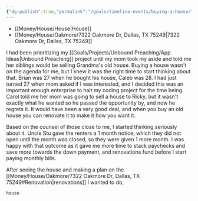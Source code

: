 ```yaml
---
{"dg-publish":true,"permalink":"/goals/timeline-events/buying-a-house/","tags":["timeline","personal"],"created":"Oct 20, 2023, 2:18 PM"}
---
```



- [[Money/House/House\|House]]
- [[Money/House/Oakmore/7322 Oakmore Dr, Dallas, TX 75249\|7322 Oakmore Dr, Dallas, TX 75249]]

I had been prioritizing my [[Goals/Projects/Unbound Preaching/App Ideas\|Unbound Preaching]] project until my mom took my aside and told me her siblings would be selling Grandma's old house. Buying a house wasn't on the agenda for me, but I knew it was the right time to start thinking about that. Brian was 27 when he bought his house, Caleb was 28. I had just turned 27 when mom asked if I was interested, and I decided this was an important enough enterprise to halt my coding project for the time being. Carol told me her mom was going to sell a house to Ricky, but it wasn't exactly what he wanted so he passed the opportunity by, and now he regrets it. It would have been a very good deal, and when you buy an old house you can renovate it to make it how you want it.

Based on the counsel of those close to me, I started thinking seriously about it. Uncle Stu gave the renters a 1 month notice, which they did not open until the month was closed, so they were given 1 more month. I was happy with that outcome as it gave me more time to stack paychecks and save more towards the down payment, and renovations fund before I start paying monthly bills.

After seeing the house and making a plan on the [[Money/House/Oakmore/7322 Oakmore Dr, Dallas, TX 75249#Renovation\|renovations]] I wanted to do, 


```timeline
house
```